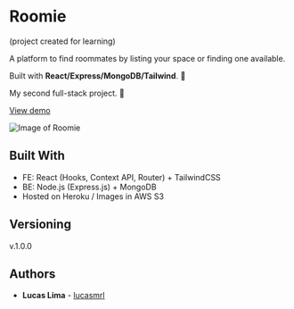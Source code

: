 # Roomie
(project created for learning)


A platform to find roommates by listing your space or finding one available.

Built with **React/Express/MongoDB/Tailwind**. 🚀

My second full-stack project. 😬

[View demo](http://roomiew.herokuapp.com/)

![Image of Roomie](https://github.com/lucasmrl/roomie/blob/master/ezgif.com-resize.gif?raw=true)

## Built With

* FE: React (Hooks, Context API, Router) + TailwindCSS
* BE: Node.js (Express.js) + MongoDB
* Hosted on Heroku / Images in AWS S3

## Versioning

v.1.0.0

## Authors

* **Lucas Lima** - [lucasmrl](https://github.com/lucasmrl)
